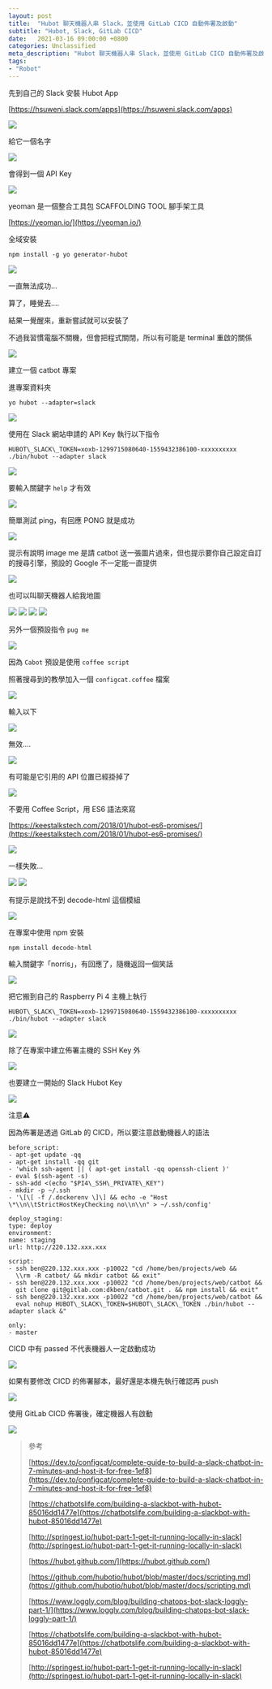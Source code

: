 ```yaml
---
layout: post
title:  "Hubot 聊天機器人串 Slack，並使用 GitLab CICD 自動佈署及啟動"
subtitle: "Hubot, Slack, GitLab CICD"
date:   2021-03-16 09:00:00 +0800
categories: Unclassified
meta_description: "Hubot 聊天機器人串 Slack，並使用 GitLab CICD 自動佈署及啟動"
tags:
- "Robot"
---
```


先到自己的 Slack 安裝 Hubot App

[https://hsuweni.slack.com/apps](https://hsuweni.slack.com/apps)

![](/images/medium/1__9bHpKKti56H9osZAo7bKig.png)

給它一個名字

![](/images/medium/1__cR8UkhG0__vhxUKO7Qpy0EA.png)

會得到一個 API Key

![](/images/medium/1__oaYW3oKw97__n1jYcNRoZXw.png)

yeoman 是一個整合工具包 SCAFFOLDING TOOL 腳手架工具

[https://yeoman.io/](https://yeoman.io/)

全域安裝

`npm install -g yo generator-hubot`

![](/images/medium/1__7qPYpHr20smVxs7LRKV5Hg.png)

一直無法成功…

算了，睡覺去….

結果一覺醒來，重新嘗試就可以安裝了

不過我習慣電腦不關機，但會把程式關閉，所以有可能是 terminal 重啟的關係

![](/images/medium/1__ix9jgYF4WNB__2CT8TjpSyw.png)

建立一個 catbot 專案

進專案資料夾

`yo hubot --adapter=slack`

![](/images/medium/1__PhN6ANbQhfQRBnH6yhnAJw.png)

使用在 Slack 網站申請的 API Key 執行以下指令

`HUBOT\_SLACK\_TOKEN=xoxb-1299715080640-1559432386100-xxxxxxxxxx ./bin/hubot --adapter slack`

![](/images/medium/1__7vEUvoo9C9dxZ__vcpxFXDQ.png)

要輸入關鍵字 `help` 才有效

![](/images/medium/1__pt__abw7JWPgLtYFwcw__bWQ.png)

簡單測試 ping，有回應 PONG 就是成功

![](/images/medium/1__CQvZpTGuGEt1GX2ZRjlmlw.png)

提示有說明 image me 是請 catbot 送一張圖片過來，但也提示要你自己設定自訂的搜尋引擎，預設的 Google 不一定能一直提供

![](/images/medium/1__VfbzeUYzYsVOBPpDFoQsIg.png)

也可以叫聊天機器人給我地圖

![](/images/medium/1__joJTW8YcDX0OJlmtNjQmrg.png)
![](/images/medium/1__8gctdPHOoWzHT1y8CCNTkw.png)
![](/images/medium/1__ZQLxBpP5A4DJdywYcAT0JQ.png)
![](/images/medium/1__v8jiQXVfhPu0NNsS5J3flA.png)

另外一個預設指令 `pug me`

![](/images/medium/1__QPNLaTW5928hHl6KBd__Ruw.png)

因為 `Cabot` 預設是使用 `coffee script`

照著搜尋到的教學加入一個 `configcat.coffee` 檔案

![](/images/medium/1__QrFA4MuZfQJei5Tsinx7uA.png)

輸入以下

![](/images/medium/1__TxFDoCgdjt7wlq3n71oEUw.png)

無效….

![](/images/medium/1__bXGUMEj517xE6__1Q8JvQVg.png)

有可能是它引用的 API 位置已經掛掉了

![](/images/medium/1__OO9t5CuM__Sd3jX38p32cjg.png)

不要用 Coffee Script，用 ES6 語法來寫

[https://keestalkstech.com/2018/01/hubot-es6-promises/](https://keestalkstech.com/2018/01/hubot-es6-promises/)

![](/images/medium/1__iPk8KLDf__MQM3gArSO6QNw.png)

一樣失敗…

![](/images/medium/1__E60P95kyD4Z8xKLh4LxPJw.png)
![](/images/medium/1__Pk4mVQEIcE0zxIbhz5si1w.png)

有提示是說找不到 decode-html 這個模組

![](/images/medium/1__SPQ3kNTSaRcZp50uaAS1VQ.png)

在專案中使用 npm 安裝

`npm install decode-html`

輸入關鍵字「norris」，有回應了，隨機返回一個笑話

![](/images/medium/1__glVFFTHVYJ8THACruqnz0A.png)

把它搬到自己的 Raspberry Pi 4 主機上執行

`HUBOT\_SLACK\_TOKEN=xoxb-1299715080640-1559432386100-xxxxxxxxxx ./bin/hubot --adapter slack`

![](/images/medium/1__1S5VpmcilcH1n1Olse77Zg.png)

除了在專案中建立佈署主機的 SSH Key 外

![](/images/medium/1__RfR1yZVP01fUoWFyW6rpag.png)

也要建立一開始的 Slack Hubot Key

![](/images/medium/1__VuvcMbF2NG3dfMHfJIMofA.png)

注意⚠️

因為佈署是透過 GitLab 的 CICD，所以要注意啟動機器人的語法

```shell
before_script:
- apt-get update -qq
- apt-get install -qq git
- 'which ssh-agent || ( apt-get install -qq openssh-client )'
- eval $(ssh-agent -s)
- ssh-add <(echo "$PI4\_SSH\_PRIVATE\_KEY")
- mkdir -p ~/.ssh
- '\[\[ -f /.dockerenv \]\] && echo -e "Host \*\\n\\tStrictHostKeyChecking no\\n\\n" > ~/.ssh/config'

deploy_staging:
type: deploy
environment:
name: staging
url: http://220.132.xxx.xxx

script:
- ssh ben@220.132.xxx.xxx -p10022 "cd /home/ben/projects/web && 
  \\rm -R catbot/ && mkdir catbot && exit"
- ssh ben@220.132.xxx.xxx -p10022 "cd /home/ben/projects/web/catbot && 
  git clone git@gitlab.com:dkben/catbot.git . && npm install && exit"
- ssh ben@220.132.xxx.xxx -p10022 "cd /home/ben/projects/web/catbot && 
  eval nohup HUBOT\_SLACK\_TOKEN=$HUBOT\_SLACK\_TOKEN ./bin/hubot --adapter slack &"

only:
- master
```

CICD 中有 passed 不代表機器人一定啟動成功

![](/images/medium/1__K__sN__LuupWrPbu6ayGYTgQ.png)

如果有要修改 CICD 的佈署腳本，最好還是本機先執行確認再 push

![](/images/medium/1__kCelmG39kJk1aqYBv__sMag.png)

使用 GitLab CICD 佈署後，確定機器人有啟動

![](/images/medium/1__kY53nIB1__YZNrQwnhBKN__g.png)

> 參考
> 
>[https://dev.to/configcat/complete-guide-to-build-a-slack-chatbot-in-7-minutes-and-host-it-for-free-1ef8](https://dev.to/configcat/complete-guide-to-build-a-slack-chatbot-in-7-minutes-and-host-it-for-free-1ef8)
> 
>[https://chatbotslife.com/building-a-slackbot-with-hubot-85016dd1477e](https://chatbotslife.com/building-a-slackbot-with-hubot-85016dd1477e)
> 
>[http://springest.io/hubot-part-1-get-it-running-locally-in-slack](http://springest.io/hubot-part-1-get-it-running-locally-in-slack)
> 
>[https://hubot.github.com/](https://hubot.github.com/)
> 
>[https://github.com/hubotio/hubot/blob/master/docs/scripting.md](https://github.com/hubotio/hubot/blob/master/docs/scripting.md)
> 
>[https://www.loggly.com/blog/building-chatops-bot-slack-loggly-part-1/](https://www.loggly.com/blog/building-chatops-bot-slack-loggly-part-1/)
> 
>[https://chatbotslife.com/building-a-slackbot-with-hubot-85016dd1477e](https://chatbotslife.com/building-a-slackbot-with-hubot-85016dd1477e)
> 
>[http://springest.io/hubot-part-1-get-it-running-locally-in-slack](http://springest.io/hubot-part-1-get-it-running-locally-in-slack)